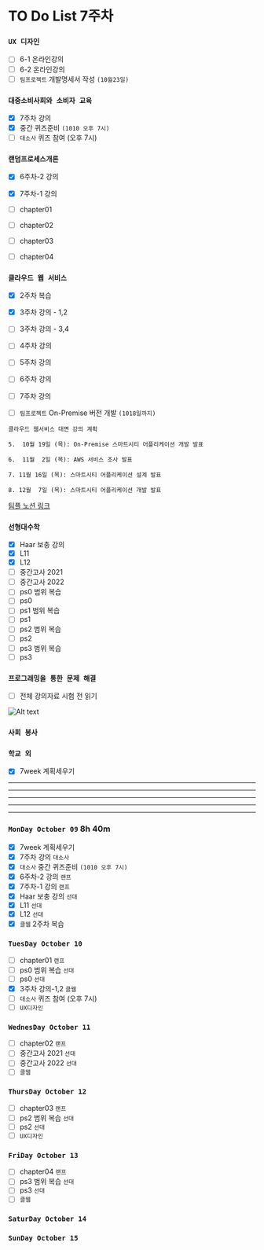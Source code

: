 # TO Do List 7주차

### `UX 디자인` 
- [ ] 6-1 온라인강의
- [ ] 6-2 온라인강의
- [ ] `팀프로젝트` 개발명세서 작성 `(10월23일)`

### `대중소비사회와 소비자 교육`
- [x] 7주차 강의
- [x] 중간 퀴즈준비 `(1010 오후 7시)`
- [ ] `대소사` 퀴즈 참여 (오후 7시)

### `랜덤프로세스개론`
- [x] 6주차-2 강의 
- [x] 7주차-1 강의 
- [ ] chapter01
- [ ] chapter02
- [ ] chapter03
- [ ] chapter04


### `클라우드 웹 서비스`
- [x] 2주차 복습
- [x] 3주차 강의 - 1,2
- [ ] 3주차 강의 - 3,4
- [ ] 4주차 강의
- [ ] 5주차 강의
- [ ] 6주차 강의
- [ ] 7주차 강의
- [ ] `팀프로젝트` On-Premise 버전 개발 `(1018일까지)`


```
클라우드 웹서비스 대면 강의 계획

5.  10월 19일 (목): On-Premise 스마트시티 어플리케이션 개발 발표

6.  11월  2일 (목): AWS 서비스 조사 발표

7. 11월 16일 (목): 스마트시티 어플리케이션 설계 발표

8. 12월  7일 (목): 스마트시티 어플리케이션 개발 발표
```
[팀플 노션 링크](https://www.notion.so/Cloud-Web-Service-Team-Project-cb7f98e2e37c43fd98b7937e0d5018c5)

### `선형대수학`
- [x] Haar 보충 강의
- [x] L11
- [x] L12
- [ ] 중간고사 2021
- [ ] 중간고사 2022
- [ ] ps0 범위 복습
- [ ] ps0
- [ ] ps1 범위 복습
- [ ] ps1
- [ ] ps2 범위 복습
- [ ] ps2
- [ ] ps3 범위 복습
- [ ] ps3

### `프로그래밍을 통한 문제 해결`
- [ ] 전체 강의자료 시험 전 읽기

![Alt text](%E1%84%91%E1%85%B3%E1%84%90%E1%85%A9%E1%86%BC%E1%84%86%E1%85%AE%E1%86%AB%E1%84%80%E1%85%A1%E1%86%BC%E1%84%8B%E1%85%B4%E1%84%80%E1%85%A8%E1%84%92%E1%85%AC%E1%86%A8%E1%84%89%E1%85%A5.png)

### `사회 봉사`


### `학교 외`
- [x] 7week 계획세우기

---
---
---
---
---

### `MonDay October 09` 8h 40m
- [x] 7week 계획세우기
- [x] 7주차 강의    `대소사`
- [x] `대소사` 중간 퀴즈준비 `(1010 오후 7시)`
- [x] 6주차-2 강의 `랜프`
- [x] 7주차-1 강의 `랜프`
- [x] Haar 보충 강의 `선대`
- [x] L11   `선대`
- [x] L12   `선대`
- [x] `클웹` 2주차 복습

### `TuesDay October 10` 
- [ ] chapter01 `랜프`
- [ ] ps0 범위 복습 `선대`
- [ ] ps0   `선대`
- [x] 3주차 강의-1,2 `클웹`
- [ ] `대소사` 퀴즈 참여 (오후 7시)
- [ ] `UX디자인`

### `WednesDay October 11` 
- [ ] chapter02 `랜프`
- [ ] 중간고사 2021 `선대`
- [ ] 중간고사 2022 `선대`
- [ ] `클웹`

### `ThursDay October 12` 
- [ ] chapter03 `랜프`
- [ ] ps2 범위 복습 `선대`
- [ ] ps2   `선대`
- [ ] `UX디자인`

### `FriDay October 13` 
- [ ] chapter04 `랜프`
- [ ] ps3 범위 복습 `선대`
- [ ] ps3   `선대`
- [ ] `클웹`

### `SaturDay October 14` 


### `SunDay October 15` 

